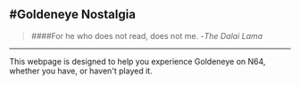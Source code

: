 #Goldeneye Nostalgia
---

>####For he who does not read, does not me.
  -_The Dalai Lama_

---
This webpage is designed to help you experience Goldeneye on N64, whether you have, or haven't played it. 